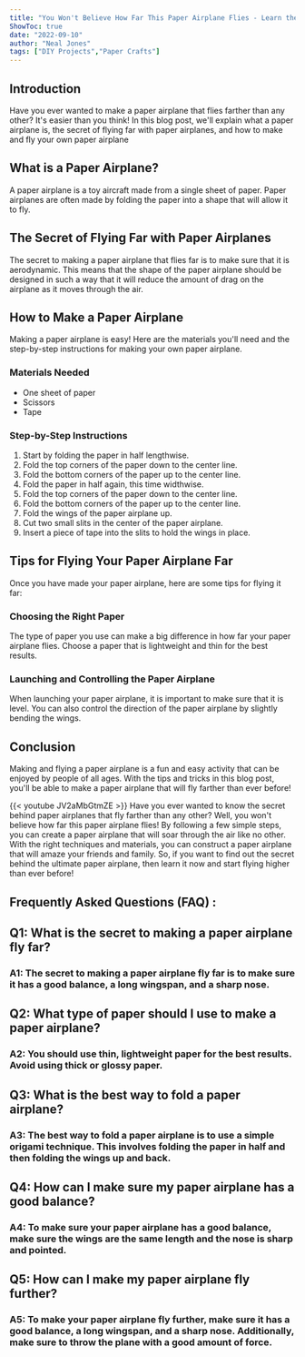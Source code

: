 ```yaml
---
title: "You Won't Believe How Far This Paper Airplane Flies - Learn the Secret Now!"
ShowToc: true 
date: "2022-09-10"
author: "Neal Jones" 
tags: ["DIY Projects","Paper Crafts"]
---
```

## Introduction

Have you ever wanted to make a paper airplane that flies farther than any other? It's easier than you think! In this blog post, we'll explain what a paper airplane is, the secret of flying far with paper airplanes, and how to make and fly your own paper airplane

## What is a Paper Airplane? 

A paper airplane is a toy aircraft made from a single sheet of paper. Paper airplanes are often made by folding the paper into a shape that will allow it to fly.

## The Secret of Flying Far with Paper Airplanes

The secret to making a paper airplane that flies far is to make sure that it is aerodynamic. This means that the shape of the paper airplane should be designed in such a way that it will reduce the amount of drag on the airplane as it moves through the air.

## How to Make a Paper Airplane

Making a paper airplane is easy! Here are the materials you'll need and the step-by-step instructions for making your own paper airplane.

### Materials Needed

- One sheet of paper
- Scissors
- Tape

### Step-by-Step Instructions

1. Start by folding the paper in half lengthwise.
2. Fold the top corners of the paper down to the center line.
3. Fold the bottom corners of the paper up to the center line.
4. Fold the paper in half again, this time widthwise.
5. Fold the top corners of the paper down to the center line.
6. Fold the bottom corners of the paper up to the center line.
7. Fold the wings of the paper airplane up.
8. Cut two small slits in the center of the paper airplane.
9. Insert a piece of tape into the slits to hold the wings in place.

## Tips for Flying Your Paper Airplane Far

Once you have made your paper airplane, here are some tips for flying it far:

### Choosing the Right Paper

The type of paper you use can make a big difference in how far your paper airplane flies. Choose a paper that is lightweight and thin for the best results.

### Launching and Controlling the Paper Airplane

When launching your paper airplane, it is important to make sure that it is level. You can also control the direction of the paper airplane by slightly bending the wings.

## Conclusion

Making and flying a paper airplane is a fun and easy activity that can be enjoyed by people of all ages. With the tips and tricks in this blog post, you'll be able to make a paper airplane that will fly farther than ever before!

{{< youtube JV2aMbGtmZE >}} 
Have you ever wanted to know the secret behind paper airplanes that fly farther than any other? Well, you won't believe how far this paper airplane flies! By following a few simple steps, you can create a paper airplane that will soar through the air like no other. With the right techniques and materials, you can construct a paper airplane that will amaze your friends and family. So, if you want to find out the secret behind the ultimate paper airplane, then learn it now and start flying higher than ever before!

## Frequently Asked Questions (FAQ) :
<h2>Q1: What is the secret to making a paper airplane fly far?</h2>

<h3>A1: The secret to making a paper airplane fly far is to make sure it has a good balance, a long wingspan, and a sharp nose.</h3>

<h2>Q2: What type of paper should I use to make a paper airplane?</h2>

<h3>A2: You should use thin, lightweight paper for the best results. Avoid using thick or glossy paper.</h3>

<h2>Q3: What is the best way to fold a paper airplane?</h2>

<h3>A3: The best way to fold a paper airplane is to use a simple origami technique. This involves folding the paper in half and then folding the wings up and back.</h3>

<h2>Q4: How can I make sure my paper airplane has a good balance?</h2>

<h3>A4: To make sure your paper airplane has a good balance, make sure the wings are the same length and the nose is sharp and pointed.</h3>

<h2>Q5: How can I make my paper airplane fly further?</h2>

<h3>A5: To make your paper airplane fly further, make sure it has a good balance, a long wingspan, and a sharp nose. Additionally, make sure to throw the plane with a good amount of force.</h3>



